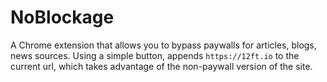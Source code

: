 # NoBlockage
A Chrome extension that allows you to bypass paywalls for articles, blogs, news sources. Using a simple button, appends `https://12ft.io` to the current url, which takes advantage of the non-paywall version of the site.
